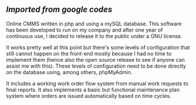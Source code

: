 *Imported from google codes*
---
Online CMMS written in php and using a mySQL database. This software has been developed to run on my company and after one year of continuous use, I decided to release it to the public under a GNU license.

It works pretty well at this point but there's some levels of configuration that still cannot happen on the front-end mostly because I had no time to implement them (hence also the open source release to see if anyone can assist me with this). These levels of configuration need to be done directly on the database using, among others, phpMyAdmin.

It includes a working work order flow system from manual work requests to final reports. It also implements a basic but functional maintenance plan system where orders are issued automatically based on time cycles.
